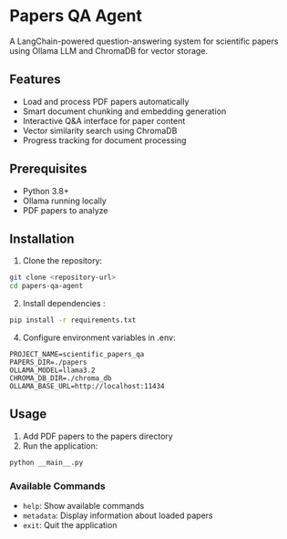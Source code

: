 # Papers QA Agent

A LangChain-powered question-answering system for scientific papers using Ollama LLM and ChromaDB for vector storage.

## Features

* Load and process PDF papers automatically
* Smart document chunking and embedding generation
* Interactive Q&A interface for paper content
* Vector similarity search using ChromaDB
* Progress tracking for document processing

## Prerequisites

* Python 3.8+
* Ollama running locally
* PDF papers to analyze

## Installation

1. Clone the repository:

```bash
git clone <repository-url>
cd papers-qa-agent
```

2. Install dependencies :

```bash
pip install -r requirements.txt
```

4. Configure environment variables in .env:

```plaintext
PROJECT_NAME=scientific_papers_qa
PAPERS_DIR=./papers
OLLAMA_MODEL=llama3.2
CHROMA_DB_DIR=./chroma_db
OLLAMA_BASE_URL=http://localhost:11434
```


## Usage

1. Add PDF papers to the papers directory
2. Run the application:

```bash
python __main__.py
```

### Available Commands

* `help`: Show available commands
* `metadata`: Display information about loaded papers
* `exit`: Quit the application
